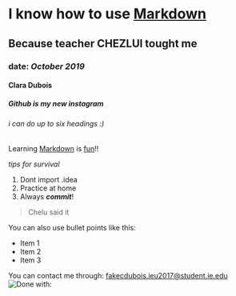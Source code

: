 # I know how to use [Markdown](https://www.markdownguide.org/)
## Because teacher CHEZLUI tought me 
### date: _October 2019_
#### Clara Dubois
##### Github is my new instagram
###### i can do up to six headings :)

Learning [Markdown](https://www.markdownguide.org/) is [fun](https://cdnimgen.royanews.tv/imageserv/Size728Q40/news/20180326/13861.JPG)!! 

_tips for survival_
1. Dont import .idea
2. Practice at home
3. Always **_commit_**!
> Chelu said it

You can also use bullet points like this:
* Item 1
 * Item 2
  * Item 3

You can contact me through: <fakecdubois.ieu2017@student.ie.edu>
![Done with:](https://cdn0.tnwcdn.com/wp-content/blogs.dir/1/files/2016/11/github-image-796x418.png)
